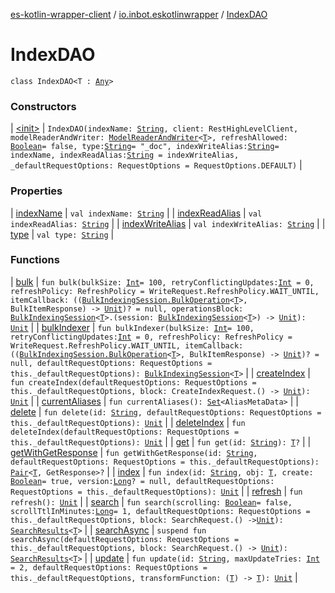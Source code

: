 [es-kotlin-wrapper-client](../../index.md) / [io.inbot.eskotlinwrapper](../index.md) / [IndexDAO](./index.md)

# IndexDAO

`class IndexDAO<T : `[`Any`](https://kotlinlang.org/api/latest/jvm/stdlib/kotlin/-any/index.html)`>`

### Constructors

| [&lt;init&gt;](-init-.md) | `IndexDAO(indexName: `[`String`](https://kotlinlang.org/api/latest/jvm/stdlib/kotlin/-string/index.html)`, client: RestHighLevelClient, modelReaderAndWriter: `[`ModelReaderAndWriter`](../-model-reader-and-writer/index.md)`<`[`T`](index.md#T)`>, refreshAllowed: `[`Boolean`](https://kotlinlang.org/api/latest/jvm/stdlib/kotlin/-boolean/index.html)` = false, type: `[`String`](https://kotlinlang.org/api/latest/jvm/stdlib/kotlin/-string/index.html)` = "_doc", indexWriteAlias: `[`String`](https://kotlinlang.org/api/latest/jvm/stdlib/kotlin/-string/index.html)` = indexName, indexReadAlias: `[`String`](https://kotlinlang.org/api/latest/jvm/stdlib/kotlin/-string/index.html)` = indexWriteAlias, _defaultRequestOptions: RequestOptions = RequestOptions.DEFAULT)` |

### Properties

| [indexName](index-name.md) | `val indexName: `[`String`](https://kotlinlang.org/api/latest/jvm/stdlib/kotlin/-string/index.html) |
| [indexReadAlias](index-read-alias.md) | `val indexReadAlias: `[`String`](https://kotlinlang.org/api/latest/jvm/stdlib/kotlin/-string/index.html) |
| [indexWriteAlias](index-write-alias.md) | `val indexWriteAlias: `[`String`](https://kotlinlang.org/api/latest/jvm/stdlib/kotlin/-string/index.html) |
| [type](type.md) | `val type: `[`String`](https://kotlinlang.org/api/latest/jvm/stdlib/kotlin/-string/index.html) |

### Functions

| [bulk](bulk.md) | `fun bulk(bulkSize: `[`Int`](https://kotlinlang.org/api/latest/jvm/stdlib/kotlin/-int/index.html)` = 100, retryConflictingUpdates: `[`Int`](https://kotlinlang.org/api/latest/jvm/stdlib/kotlin/-int/index.html)` = 0, refreshPolicy: RefreshPolicy = WriteRequest.RefreshPolicy.WAIT_UNTIL, itemCallback: ((`[`BulkIndexingSession.BulkOperation`](../-bulk-indexing-session/-bulk-operation/index.md)`<`[`T`](index.md#T)`>, BulkItemResponse) -> `[`Unit`](https://kotlinlang.org/api/latest/jvm/stdlib/kotlin/-unit/index.html)`)? = null, operationsBlock: `[`BulkIndexingSession`](../-bulk-indexing-session/index.md)`<`[`T`](index.md#T)`>.(session: `[`BulkIndexingSession`](../-bulk-indexing-session/index.md)`<`[`T`](index.md#T)`>) -> `[`Unit`](https://kotlinlang.org/api/latest/jvm/stdlib/kotlin/-unit/index.html)`): `[`Unit`](https://kotlinlang.org/api/latest/jvm/stdlib/kotlin/-unit/index.html) |
| [bulkIndexer](bulk-indexer.md) | `fun bulkIndexer(bulkSize: `[`Int`](https://kotlinlang.org/api/latest/jvm/stdlib/kotlin/-int/index.html)` = 100, retryConflictingUpdates: `[`Int`](https://kotlinlang.org/api/latest/jvm/stdlib/kotlin/-int/index.html)` = 0, refreshPolicy: RefreshPolicy = WriteRequest.RefreshPolicy.WAIT_UNTIL, itemCallback: ((`[`BulkIndexingSession.BulkOperation`](../-bulk-indexing-session/-bulk-operation/index.md)`<`[`T`](index.md#T)`>, BulkItemResponse) -> `[`Unit`](https://kotlinlang.org/api/latest/jvm/stdlib/kotlin/-unit/index.html)`)? = null, defaultRequestOptions: RequestOptions = this._defaultRequestOptions): `[`BulkIndexingSession`](../-bulk-indexing-session/index.md)`<`[`T`](index.md#T)`>` |
| [createIndex](create-index.md) | `fun createIndex(defaultRequestOptions: RequestOptions = this._defaultRequestOptions, block: CreateIndexRequest.() -> `[`Unit`](https://kotlinlang.org/api/latest/jvm/stdlib/kotlin/-unit/index.html)`): `[`Unit`](https://kotlinlang.org/api/latest/jvm/stdlib/kotlin/-unit/index.html) |
| [currentAliases](current-aliases.md) | `fun currentAliases(): `[`Set`](https://kotlinlang.org/api/latest/jvm/stdlib/kotlin.collections/-set/index.html)`<AliasMetaData>` |
| [delete](delete.md) | `fun delete(id: `[`String`](https://kotlinlang.org/api/latest/jvm/stdlib/kotlin/-string/index.html)`, defaultRequestOptions: RequestOptions = this._defaultRequestOptions): `[`Unit`](https://kotlinlang.org/api/latest/jvm/stdlib/kotlin/-unit/index.html) |
| [deleteIndex](delete-index.md) | `fun deleteIndex(defaultRequestOptions: RequestOptions = this._defaultRequestOptions): `[`Unit`](https://kotlinlang.org/api/latest/jvm/stdlib/kotlin/-unit/index.html) |
| [get](get.md) | `fun get(id: `[`String`](https://kotlinlang.org/api/latest/jvm/stdlib/kotlin/-string/index.html)`): `[`T`](index.md#T)`?` |
| [getWithGetResponse](get-with-get-response.md) | `fun getWithGetResponse(id: `[`String`](https://kotlinlang.org/api/latest/jvm/stdlib/kotlin/-string/index.html)`, defaultRequestOptions: RequestOptions = this._defaultRequestOptions): `[`Pair`](https://kotlinlang.org/api/latest/jvm/stdlib/kotlin/-pair/index.html)`<`[`T`](index.md#T)`, GetResponse>?` |
| [index](--index--.md) | `fun index(id: `[`String`](https://kotlinlang.org/api/latest/jvm/stdlib/kotlin/-string/index.html)`, obj: `[`T`](index.md#T)`, create: `[`Boolean`](https://kotlinlang.org/api/latest/jvm/stdlib/kotlin/-boolean/index.html)` = true, version: `[`Long`](https://kotlinlang.org/api/latest/jvm/stdlib/kotlin/-long/index.html)`? = null, defaultRequestOptions: RequestOptions = this._defaultRequestOptions): `[`Unit`](https://kotlinlang.org/api/latest/jvm/stdlib/kotlin/-unit/index.html) |
| [refresh](refresh.md) | `fun refresh(): `[`Unit`](https://kotlinlang.org/api/latest/jvm/stdlib/kotlin/-unit/index.html) |
| [search](search.md) | `fun search(scrolling: `[`Boolean`](https://kotlinlang.org/api/latest/jvm/stdlib/kotlin/-boolean/index.html)` = false, scrollTtlInMinutes: `[`Long`](https://kotlinlang.org/api/latest/jvm/stdlib/kotlin/-long/index.html)` = 1, defaultRequestOptions: RequestOptions = this._defaultRequestOptions, block: SearchRequest.() -> `[`Unit`](https://kotlinlang.org/api/latest/jvm/stdlib/kotlin/-unit/index.html)`): `[`SearchResults`](../-search-results/index.md)`<`[`T`](index.md#T)`>` |
| [searchAsync](search-async.md) | `suspend fun searchAsync(defaultRequestOptions: RequestOptions = this._defaultRequestOptions, block: SearchRequest.() -> `[`Unit`](https://kotlinlang.org/api/latest/jvm/stdlib/kotlin/-unit/index.html)`): `[`SearchResults`](../-search-results/index.md)`<`[`T`](index.md#T)`>` |
| [update](update.md) | `fun update(id: `[`String`](https://kotlinlang.org/api/latest/jvm/stdlib/kotlin/-string/index.html)`, maxUpdateTries: `[`Int`](https://kotlinlang.org/api/latest/jvm/stdlib/kotlin/-int/index.html)` = 2, defaultRequestOptions: RequestOptions = this._defaultRequestOptions, transformFunction: (`[`T`](index.md#T)`) -> `[`T`](index.md#T)`): `[`Unit`](https://kotlinlang.org/api/latest/jvm/stdlib/kotlin/-unit/index.html) |

